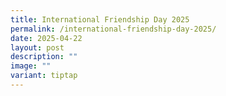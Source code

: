 ```yaml
---
title: International Friendship Day 2025
permalink: /international-friendship-day-2025/
date: 2025-04-22
layout: post
description: ""
image: ""
variant: tiptap
---
```


